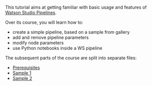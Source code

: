 This tutorial aims at getting familiar with basic usage and features
of [Watson Studio Pipelines](https://dataplatform.cloud.ibm.com/docs/content/wsj/analyze-data/ml-orchestration-overview.html).

Over its course, you will learn how to:
* create a simple pipeline, based on a sample from gallery
* add and remove pipeline parameters
* modify node parameters
* use Python notebooks inside a WS pipeline

The subsequent parts of the course are split into separate files:
* [Prerequisites](./prerequisites.md)
* [Sample 1](./sample01.md)
* [Sample 2](./sample02.md)
